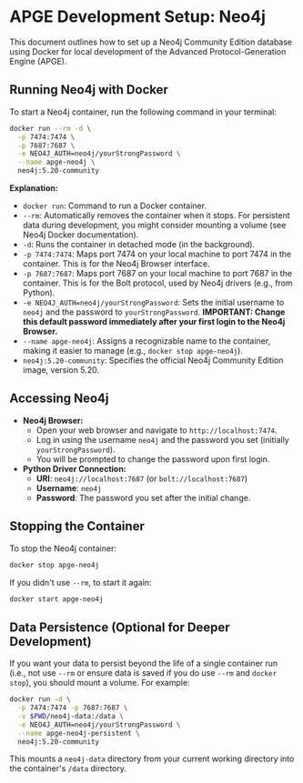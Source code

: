 # APGE Development Setup: Neo4j

This document outlines how to set up a Neo4j Community Edition database using Docker for local development of the Advanced Protocol-Generation Engine (APGE).

## Running Neo4j with Docker

To start a Neo4j container, run the following command in your terminal:

```bash
docker run --rm -d \
  -p 7474:7474 \
  -p 7687:7687 \
  -e NEO4J_AUTH=neo4j/yourStrongPassword \
  --name apge-neo4j \
  neo4j:5.20-community
```

**Explanation:**
*   `docker run`: Command to run a Docker container.
*   `--rm`: Automatically removes the container when it stops. For persistent data during development, you might consider mounting a volume (see Neo4j Docker documentation).
*   `-d`: Runs the container in detached mode (in the background).
*   `-p 7474:7474`: Maps port 7474 on your local machine to port 7474 in the container. This is for the Neo4j Browser interface.
*   `-p 7687:7687`: Maps port 7687 on your local machine to port 7687 in the container. This is for the Bolt protocol, used by Neo4j drivers (e.g., from Python).
*   `-e NEO4J_AUTH=neo4j/yourStrongPassword`: Sets the initial username to `neo4j` and the password to `yourStrongPassword`. **IMPORTANT: Change this default password immediately after your first login to the Neo4j Browser.**
*   `--name apge-neo4j`: Assigns a recognizable name to the container, making it easier to manage (e.g., `docker stop apge-neo4j`).
*   `neo4j:5.20-community`: Specifies the official Neo4j Community Edition image, version 5.20.

## Accessing Neo4j

*   **Neo4j Browser:**
    *   Open your web browser and navigate to `http://localhost:7474`.
    *   Log in using the username `neo4j` and the password you set (initially `yourStrongPassword`).
    *   You will be prompted to change the password upon first login.
*   **Python Driver Connection:**
    *   **URI**: `neo4j://localhost:7687` (or `bolt://localhost:7687`)
    *   **Username**: `neo4j`
    *   **Password**: The password you set after the initial change.

## Stopping the Container

To stop the Neo4j container:

```bash
docker stop apge-neo4j
```

If you didn't use `--rm`, to start it again:
```bash
docker start apge-neo4j
```

## Data Persistence (Optional for Deeper Development)

If you want your data to persist beyond the life of a single container run (i.e., not use `--rm` or ensure data is saved if you do use `--rm` and `docker stop`), you should mount a volume. For example:

```bash
docker run -d \
  -p 7474:7474 -p 7687:7687 \
  -v $PWD/neo4j-data:/data \
  -e NEO4J_AUTH=neo4j/yourStrongPassword \
  --name apge-neo4j-persistent \
  neo4j:5.20-community
```
This mounts a `neo4j-data` directory from your current working directory into the container's `/data` directory.
